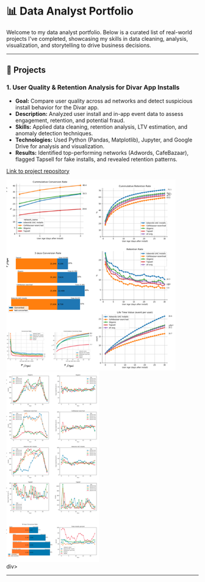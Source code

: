 # 📊 Data Analyst Portfolio

Welcome to my data analyst portfolio. Below is a curated list of real-world projects I've completed, showcasing my skills in data cleaning, analysis, visualization, and storytelling to drive business decisions.

---

## 🚀 Projects

### 1. **User Quality & Retention Analysis for Divar App Installs**

- **Goal:** Compare user quality across ad networks and detect suspicious install behavior for the Divar app.
- **Description:** Analyzed user install and in-app event data to assess engagement, retention, and potential fraud.
- **Skills:** Applied data cleaning, retention analysis, LTV estimation, and anomaly detection techniques.
- **Technologies:** Used Python (Pandas, Matplotlib), Jupyter, and Google Drive for analysis and visualization.
- **Results:** Identified top-performing networks (Adwords, CafeBazaar), flagged Tapsell for fake installs, and revealed retention patterns.

[Link to project repository](https://github.com/mahdinasseri/Ads-Networks-Performance-and-Fraud-Analysis)

<div text-align='center'><img src="assets/img/p0101.png" alt="" height="500"><img src="assets/img/p0102.png" alt="" height="500"><img src="assets/img/p0103.png" alt="" height="500">
</div>div>

---

<!-- Add more projects in the format below:

### 2. **[Project Title]**
**Client:** [Client or Company Name]  
**Date:** [Month/Year]  
**Tools:** [Tech stack]

[Brief description of the business problem, your analysis process, key findings, and impact.]

📎 *Skills demonstrated:* [Key skills]

-->
